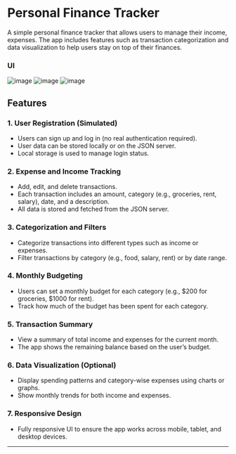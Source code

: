 # Personal Finance Tracker

A simple personal finance tracker that allows users to manage their income, expenses. The app includes features such as transaction categorization and data visualization to help users stay on top of their finances.

### UI
![image](https://github.com/user-attachments/assets/bb8e0311-0df0-4c1c-b555-e44974fc9de9)
![image](https://github.com/user-attachments/assets/077c7da9-9c91-4a8a-8507-d9a55f32ec3f)
![image](https://github.com/user-attachments/assets/5c332907-3ef4-4e3e-a988-6d381bd852d5)

## Features

### 1. **User Registration (Simulated)**

- Users can sign up and log in (no real authentication required).
- User data can be stored locally or on the JSON server.
- Local storage is used to manage login status.

### 2. **Expense and Income Tracking**

- Add, edit, and delete transactions.
- Each transaction includes an amount, category (e.g., groceries, rent, salary), date, and a description.
- All data is stored and fetched from the JSON server.

### 3. **Categorization and Filters**

- Categorize transactions into different types such as income or expenses.
- Filter transactions by category (e.g., food, salary, rent) or by date range.

### 4. **Monthly Budgeting**

- Users can set a monthly budget for each category (e.g., $200 for groceries, $1000 for rent).
- Track how much of the budget has been spent for each category.

### 5. **Transaction Summary**

- View a summary of total income and expenses for the current month.
- The app shows the remaining balance based on the user’s budget.

### 6. **Data Visualization (Optional)**

- Display spending patterns and category-wise expenses using charts or graphs.
- Show monthly trends for both income and expenses.

### 7. **Responsive Design**

- Fully responsive UI to ensure the app works across mobile, tablet, and desktop devices.

---

